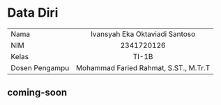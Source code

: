 # Data Diri
|         |              |   
| ------------- |:-------------:| 
|   Nama     | Ivansyah Eka Oktaviadi Santoso  | 
|   NIM      |       2341720126      |   
|   Kelas    | TI-1B      |   
|  Dosen Pengampu | Mohammad Faried Rahmat, S.ST., M.Tr.T |

## coming-soon

